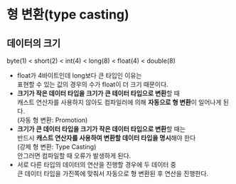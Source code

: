 # 형 변환(type casting)
## 데이터의 크기
byte(1) < short(2) < int(4) < long(8) < float(4) < double(8)
- float가 4바이트인데 long보다 큰 타입인 이유는    
표현할 수 있는 값의 경우의 수가 float이 더 크기 때문이다.
- **크기가 작은 데이터 타입을 크기가 큰 테이터 타입으로 변환**할 때   
캐스트 연산자를 사용하지 않아도 컴파일러에 의해 **자동으로 형 변환**이 일어나게 된다.    
(자동 형 변환: Promotion)
- **크기가 큰 데이터 타입을 크기가 작은 데이터 타입으로 변환**할 때는    
반드시 **캐스트 연산자를 사용하여 변환할 데이터 타입을 명시**해야 한다   
(강제 형 변환: Type Casting)   
안그러면 컴파일할 때 오류가 발생하게 된다.
- 서로 다른 타입의 데이터의 연산을 진행할 경우에 두 데이터 중    
큰 데이터 타입을 가진쪽에 맞춰서 자동으로 형 변환된 후 연산을 진행한다.
